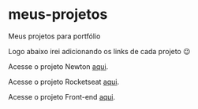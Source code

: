 # meus-projetos

<p>Meus projetos para portfólio</p>

<p>Logo abaixo irei adicionando os links de cada projeto 😉</p>

<p>Acesse o projeto Newton <a href="https://developerm4rco.github.io/meus-projetos/projeto-newton">aqui</a>.</p>
<p>Acesse o projeto Rocketseat <a href="https://developerm4rco.github.io/meus-projetos/projeto-rocketseat/">aqui</a>.</p>
<p>Acesse o projeto Front-end <a href="https://developerm4rco.github.io/meus-projetos/projeto-front/">aqui</a>.</p>